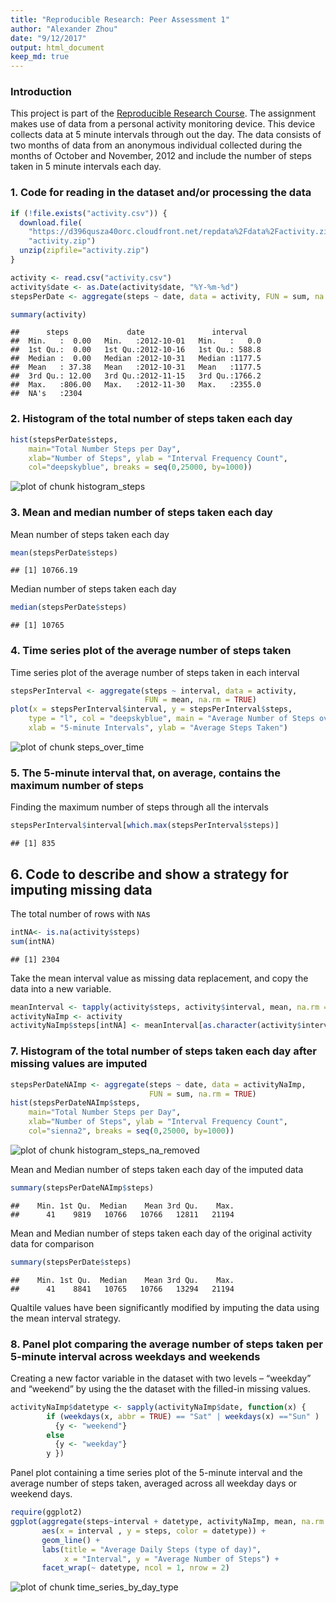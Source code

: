 ```yaml
---
title: "Reproducible Research: Peer Assessment 1"
author: "Alexander Zhou"
date: "9/12/2017"
output: html_document
keep_md: true
---
```




### Introduction

This project is part of the [Reproducible Research Course](https://www.coursera.org/learn/reproducible-research). The assignment makes use of data from a personal activity monitoring device. This device collects data at 5 minute intervals through out the day. The data consists of two months of data from an anonymous individual collected during the months of October and November, 2012 and include the number of steps taken in 5 minute intervals each day.

### 1. Code for reading in the dataset and/or processing the data


```r
if (!file.exists("activity.csv")) { 
  download.file(
    "https://d396qusza40orc.cloudfront.net/repdata%2Fdata%2Factivity.zip", 
    "activity.zip")
  unzip(zipfile="activity.zip")
}

activity <- read.csv("activity.csv")
activity$date <- as.Date(activity$date, "%Y-%m-%d")
stepsPerDate <- aggregate(steps ~ date, data = activity, FUN = sum, na.rm = TRUE)

summary(activity)
```

```
##      steps             date               interval     
##  Min.   :  0.00   Min.   :2012-10-01   Min.   :   0.0  
##  1st Qu.:  0.00   1st Qu.:2012-10-16   1st Qu.: 588.8  
##  Median :  0.00   Median :2012-10-31   Median :1177.5  
##  Mean   : 37.38   Mean   :2012-10-31   Mean   :1177.5  
##  3rd Qu.: 12.00   3rd Qu.:2012-11-15   3rd Qu.:1766.2  
##  Max.   :806.00   Max.   :2012-11-30   Max.   :2355.0  
##  NA's   :2304
```

### 2. Histogram of the total number of steps taken each day


```r
hist(stepsPerDate$steps, 
    main="Total Number Steps per Day", 
    xlab="Number of Steps", ylab = "Interval Frequency Count",
    col="deepskyblue", breaks = seq(0,25000, by=1000))
```

![plot of chunk histogram_steps](./figures/histogram_steps-1.png)

### 3. Mean and median number of steps taken each day

Mean number of steps taken each day

```r
mean(stepsPerDate$steps)
```

```
## [1] 10766.19
```

Median number of steps taken each day

```r
median(stepsPerDate$steps)
```

```
## [1] 10765
```

### 4. Time series plot of the average number of steps taken

Time series plot of the average number of steps taken in each interval

```r
stepsPerInterval <- aggregate(steps ~ interval, data = activity, 
                              FUN = mean, na.rm = TRUE)
plot(x = stepsPerInterval$interval, y = stepsPerInterval$steps, 
    type = "l", col = "deepskyblue", main = "Average Number of Steps over Time", 
    xlab = "5-minute Intervals", ylab = "Average Steps Taken")
```

![plot of chunk steps_over_time](./figures/steps_over_time-1.png)
    
### 5. The 5-minute interval that, on average, contains the maximum number of steps

Finding the maximum number of steps through all the intervals

```r
stepsPerInterval$interval[which.max(stepsPerInterval$steps)]
```

```
## [1] 835
```

## 6. Code to describe and show a strategy for imputing missing data

The total number of rows with `NA`s

```r
intNA<- is.na(activity$steps)
sum(intNA)
```

```
## [1] 2304
```

Take the mean interval value as missing data replacement, and copy the data into a new variable.

```r
meanInterval <- tapply(activity$steps, activity$interval, mean, na.rm = TRUE)
activityNaImp <- activity
activityNaImp$steps[intNA] <- meanInterval[as.character(activity$interval[intNA])]
```

### 7. Histogram of the total number of steps taken each day after missing values are imputed


```r
stepsPerDateNAImp <- aggregate(steps ~ date, data = activityNaImp, 
                               FUN = sum, na.rm = TRUE)
hist(stepsPerDateNAImp$steps, 
    main="Total Number Steps per Day", 
    xlab="Number of Steps", ylab = "Interval Frequency Count",
    col="sienna2", breaks = seq(0,25000, by=1000))
```

![plot of chunk histogram_steps_na_removed](./figures/histogram_steps_na_removed-1.png)

Mean and Median number of steps taken each day of the imputed data

```r
summary(stepsPerDateNAImp$steps)
```

```
##    Min. 1st Qu.  Median    Mean 3rd Qu.    Max. 
##      41    9819   10766   10766   12811   21194
```

Mean and Median number of steps taken each day of the original activity data for comparison

```r
summary(stepsPerDate$steps)
```

```
##    Min. 1st Qu.  Median    Mean 3rd Qu.    Max. 
##      41    8841   10765   10766   13294   21194
```

Qualtile values have been significantly modified by imputing the data using the mean interval strategy. 

### 8. Panel plot comparing the average number of steps taken per 5-minute interval across weekdays and weekends

Creating a new factor variable in the dataset with two levels – “weekday” and “weekend” by using the the dataset with the filled-in missing values. 

```r
activityNaImp$datetype <- sapply(activityNaImp$date, function(x) {
        if (weekdays(x, abbr = TRUE) == "Sat" | weekdays(x) =="Sun" )
          {y <- "weekend"} 
        else 
          {y <- "weekday"}
        y })
```

Panel plot containing a time series plot of the 5-minute interval and the average number of steps taken, averaged across all weekday days or weekend days. 


```r
require(ggplot2)
ggplot(aggregate(steps~interval + datetype, activityNaImp, mean, na.rm = TRUE), 
       aes(x = interval , y = steps, color = datetype)) +
       geom_line() +
       labs(title = "Average Daily Steps (type of day)", 
            x = "Interval", y = "Average Number of Steps") +
       facet_wrap(~ datetype, ncol = 1, nrow = 2)
```

![plot of chunk time_series_by_day_type](./figures/time_series_by_day_type-1.png)

